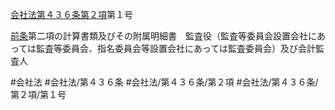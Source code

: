 [会社法第４３６条第２項](会社法＿＿＿＿第４３６条第２項)第１号

[前条](会社法＿＿＿＿第４３５条第１項)第二項の計算書類及びその附属明細書　監査役（監査等委員会設置会社にあっては監査等委員会、指名委員会等設置会社にあっては監査委員会）及び会計監査人


#会社法
#会社法/第４３６条
#会社法/第４３６条/第２項
#会社法/第４３６条/第２項/第１号
